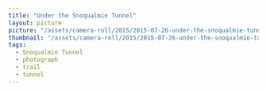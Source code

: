 ```yaml
---
title: "Under the Snoqualmie Tunnel"
layout: picture
picture: "/assets/camera-roll/2015/2015-07-26-under-the-snoqualmie-tunnel/20150726_220052800_iOS.jpg"
thumbnail: "/assets/camera-roll/2015/2015-07-26-under-the-snoqualmie-tunnel/20150726_220052800_iOS-thumbnail.jpg"
tags:
  - Snoqualmie Tunnel
  - photograph
  - trail
  - tunnel
---
```

